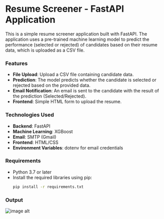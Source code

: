 # Resume Screener - FastAPI Application

This is a simple resume screener application built with FastAPI. The application uses a pre-trained machine learning model to predict the performance (selected or rejected) of candidates based on their resume data, which is uploaded as a CSV file.

### Features

- **File Upload**: Upload a CSV file containing candidate data.
- **Prediction**: The model predicts whether the candidate is selected or rejected based on the provided data.
- **Email Notification**: An email is sent to the candidate with the result of the prediction (Selected/Rejected).
- **Frontend**: Simple HTML form to upload the resume.

### Technologies Used

- **Backend**: FastAPI
- **Machine Learning**: XGBoost
- **Email**: SMTP (Gmail)
- **Frontend**: HTML/CSS
- **Environment Variables**: dotenv for email credentials

### Requirements

- Python 3.7 or later
- Install the required libraries using pip:
  ```bash
  pip install -r requirements.txt

### Output

![image alt](https://github.com/sobanaramakrishnan/infosys/blob/53fa6c0cd3b2c29170767becf5caabbf9165807c/resume%20screener/output.png)


